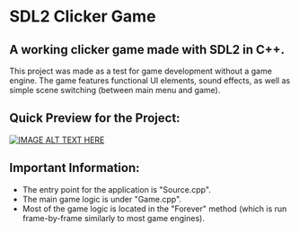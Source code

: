 # SDL2 Clicker Game

## A working clicker game made with SDL2 in C++. 

This project was made as a test for game development without a game engine. The game features functional UI elements, sound effects, as well as simple scene switching (between main menu and game). 

## Quick Preview for the Project:
[![IMAGE ALT TEXT HERE](https://img.youtube.com/vi/QDlZDhPDZ5Q/0.jpg)](https://www.youtube.com/watch?v=QDlZDhPDZ5Q)

## Important Information:
* The entry point for the application is "Source.cpp".
* The main game logic is under "Game.cpp".
* Most of the game logic is located in the "Forever" method (which is run frame-by-frame similarly to most game engines).
